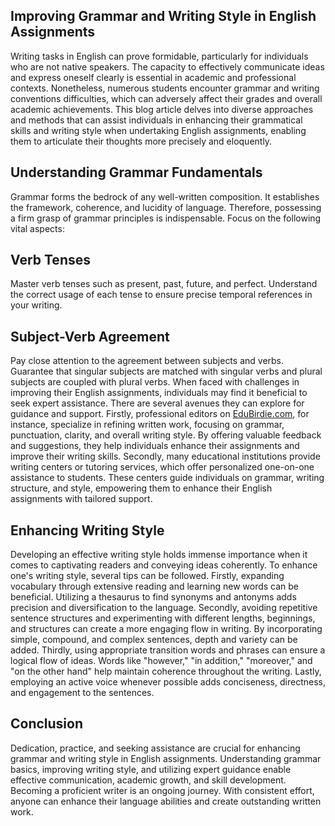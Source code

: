 ## Improving Grammar and Writing Style in English Assignments


Writing tasks in English can prove formidable, particularly for individuals who are not native speakers. The capacity to effectively communicate ideas and express oneself clearly is essential in academic and professional contexts. Nonetheless, numerous students encounter grammar and writing conventions difficulties, which can adversely affect their grades and overall academic achievements. This blog article delves into diverse approaches and methods that can assist individuals in enhancing their grammatical skills and writing style when undertaking English assignments, enabling them to articulate their thoughts more precisely and eloquently.

## Understanding Grammar Fundamentals
Grammar forms the bedrock of any well-written composition. It establishes the framework, coherence, and lucidity of language. Therefore, possessing a firm grasp of grammar principles is indispensable. Focus on the following vital aspects:

## Verb Tenses
Master verb tenses such as present, past, future, and perfect. Understand the correct usage of each tense to ensure precise temporal references in your writing.
## Subject-Verb Agreement
Pay close attention to the agreement between subjects and verbs. Guarantee that singular subjects are matched with singular verbs and plural subjects are coupled with plural verbs.
When faced with challenges in improving their English assignments, individuals may find it beneficial to seek expert assistance. There are several avenues they can explore for guidance and support. Firstly, professional editors on [EduBirdie.com](https://essays.edubirdie.com/english-assignment-help), for instance, specialize in refining written work, focusing on grammar, punctuation, clarity, and overall writing style. By offering valuable feedback and suggestions, they help individuals enhance their assignments and improve their writing skills.
Secondly, many educational institutions provide writing centers or tutoring services, which offer personalized one-on-one assistance to students. These centers guide individuals on grammar, writing structure, and style, empowering them to enhance their English assignments with tailored support.

## Enhancing Writing Style
Developing an effective writing style holds immense importance when it comes to captivating readers and conveying ideas coherently. To enhance one's writing style, several tips can be followed. Firstly, expanding vocabulary through extensive reading and learning new words can be beneficial. Utilizing a thesaurus to find synonyms and antonyms adds precision and diversification to the language. 
Secondly, avoiding repetitive sentence structures and experimenting with different lengths, beginnings, and structures can create a more engaging flow in writing. By incorporating simple, compound, and complex sentences, depth and variety can be added. 
Thirdly, using appropriate transition words and phrases can ensure a logical flow of ideas. Words like "however," "in addition," "moreover," and "on the other hand" help maintain coherence throughout the writing. Lastly, employing an active voice whenever possible adds conciseness, directness, and engagement to the sentences. 

## Conclusion
Dedication, practice, and seeking assistance are crucial for enhancing grammar and writing style in English assignments. Understanding grammar basics, improving writing style, and utilizing expert guidance enable effective communication, academic growth, and skill development. Becoming a proficient writer is an ongoing journey. With consistent effort, anyone can enhance their language abilities and create outstanding written work.
